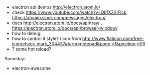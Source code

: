 - electron api demos http://electron.atom.io/
- check https://www.youtube.com/watch?v=QkfXZ2IFIck, https://atomio.slack.com/messages/electron/    
- docs http://electron.atom.io/docs/api/tray/ , https://electron.atom.io/docs/api/browser-window/
- how to debug
- how to control it style? (icon from http://www.flaticon.com/free-icon/check-mark_304437#term=notepad&page;=1&position;=51)
- ? some hot reload?

Someday:
- electron-awesome
